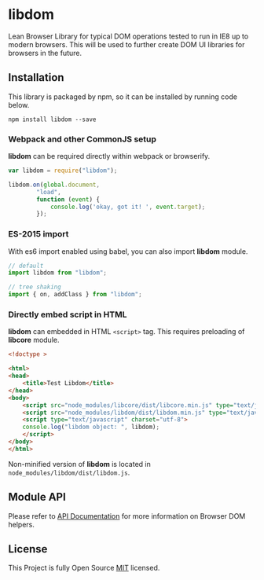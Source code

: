 # libdom
Lean Browser Library for typical DOM operations tested to run in IE8 up to modern browsers.
This will be used to further create DOM UI libraries for browsers in the future.

## Installation

This library is packaged by npm, so it can be installed by running code below.

```shell
npm install libdom --save
```

### Webpack and other CommonJS setup

**libdom** can be required directly within webpack or browserify.
```javascript
var libdom = require("libdom");

libdom.on(global.document,
        "load",
        function (event) {
            console.log('okay, got it! ', event.target);
        });
```

### ES-2015 import
With es6 import enabled using babel, you can also import **libdom** module.
```javascript
// default
import libdom from "libdom";

// tree shaking
import { on, addClass } from "libdom";
```

### Directly embed script in HTML
**libdom** can embedded in HTML `<script>` tag.
This requires preloading of **libcore** module.

```html
<!doctype >

<html>
<head>
    <title>Test Libdom</title>
</head>
<body>
    <script src="node_modules/libcore/dist/libcore.min.js" type="text/javascript" charset="utf-8"></script>
    <script src="node_modules/libdom/dist/libdom.min.js" type="text/javascript" charset="utf-8"></script>
    <script type="text/javascript" charset="utf-8">
    console.log("libdom object: ", libdom);
    </script>
</body>
</html>
```

Non-minified version of **libdom** is located in `node_modules/libdom/dist/libdom.js`.


## Module API

Please refer to [API Documentation](API.md) for more information on Browser DOM helpers.


## License

This Project is fully Open Source [MIT](https://opensource.org/licenses/MIT) licensed.
